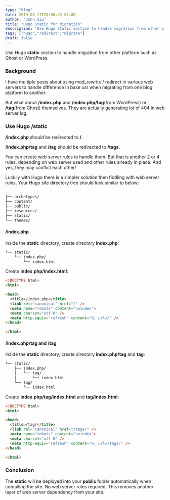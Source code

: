 ```yaml
---
type: "blog"
date: 2019-08-17T20:58:45-04:00
author: "John Siu"
title: "Hugo Static for Migration"
description: "Use Hugo static section to handle migration from other platform such as Ghost or WordPress."
tags: ["hugo","redirect","migrate"]
draft: false
---
```

Use Hugo __static__ section to handle migration from other platform such as Ghost or WordPress.
<!--more-->

### Background

I have multiple posts about using mod_rewrite / redirect in various web servers to handle difference in base usr when migrating from one blog platform to another.

But what about __/index.php__ and __/index.php/tag__(from WordPress) or __/tag__(from Ghost) themselves. They are actually generating lot of 404 in web server log.

### Use Hugo /static

__/index.php__ should be redirected to __/__.

__/index.php/tag__ and __/tag__ should be redirected to __/tags__.

You can create web server rules to handle them. But that is another 2 or 4 rules, depending on web server used and other rules already in place. And yes, they may conflict each other!

Luckily with Hugo there is a simpler solution then fiddling with web server rules. Your Hugo site directory tree should look similar to below:

```sh
.
├── archetypes/
├── content/
├── public/
├── resources/
├── static/
└── themes/
```

#### /index.php

Inside the __static__ directory, create directory __index.php__:

```sh
└── static/
    └── index.php/
        └── index.html
```

Create __index.php/index.html__:

```html
<!DOCTYPE html>
<html>

<head>
  <title>/index.php</title>
  <link rel="canonical" href="/" />
  <meta name="robots" content="noindex">
  <meta charset="utf-8" />
  <meta http-equiv="refresh" content="0; url=/" />
</head>

</html>
```

#### __/index.php/tag__ and __/tag__

Inside the __static__ directory, create directory __index.php/tag__ and __tag__:

```sh
└── static/
    ├── index.php/
    │   └── tag/
    │       └── index.html
    └── tag/
        └── index.html
```

Create __index.php/tag/index.html__ and __tag/index.html__:

```html
<!DOCTYPE html>
<html>

<head>
  <title>/tag/</title>
  <link rel="canonical" href="/tags/" />
  <meta name="robots" content="noindex">
  <meta charset="utf-8" />
  <meta http-equiv="refresh" content="0; url=/tags/" />
</head>

</html>
```

### Conclusion

The __static__ will be deployed into your __public__ folder automatically when compiling the site. No web server rules required. This removes another layer of web server dependency from your site.
